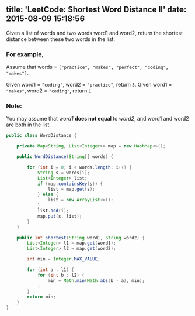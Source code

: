 title: 'LeetCode: Shortest Word Distance II'
date: 2015-08-09 15:18:56
---
Given a list of words and two words word1 and word2, return the shortest distance between these two words in the list.

### For example,
Assume that words = `["practice", "makes", "perfect", "coding", "makes"]`.

Given word1 = `"coding"`, word2 = `"practice"`, return `3`.
Given word1 = `"makes"`, word2 = `"coding"`, return `1`.

### Note:
You may assume that *word1* **does not equal** to *word2*, and word1 and word2 are both in the list.

```java
public class WordDistance {

    private Map<String, List<Integer>> map = new HashMap<>();

    public WordDistance(String[] words) {

        for (int i = 0; i < words.length; i++) {
            String s = words[i];
            List<Integer> list;
            if (map.containsKey(s)) {
                list = map.get(s);
            } else {
                list = new ArrayList<>();
            }
            list.add(i);
            map.put(s, list);
        }
    }

    public int shortest(String word1, String word2) {
        List<Integer> l1 = map.get(word1);
        List<Integer> l2 = map.get(word2);

        int min = Integer.MAX_VALUE;

        for (int a : l1) {
            for (int b : l2) {
                min = Math.min(Math.abs(b - a), min);
            }
        }
        return min;
    }
}
```